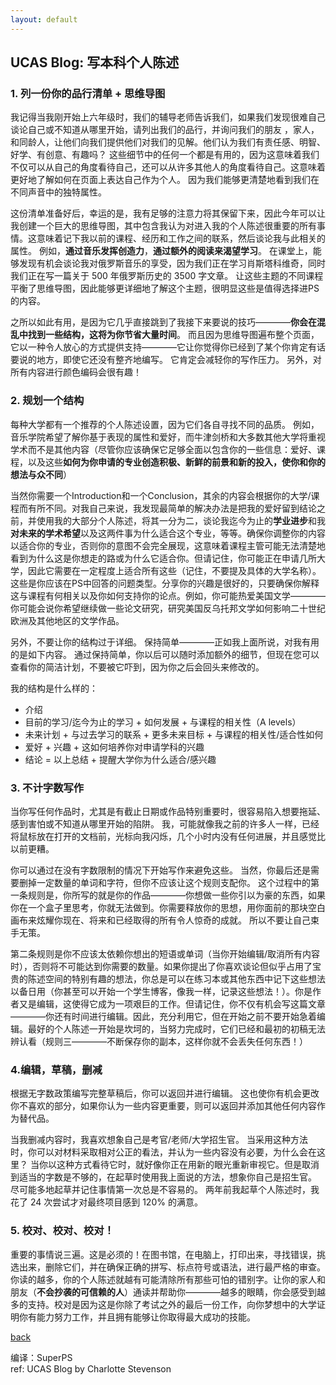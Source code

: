 ```yaml
---
layout: default
---
```


## UCAS Blog: 写本科个人陈述

### 1. 列一份你的品行清单 + 思维导图
我记得当我刚开始上六年级时，我们的辅导老师告诉我们，如果我们发现很难自己谈论自己或不知道从哪里开始，请列出我们的品行，并询问我们的朋友 ，家人，和同龄人，让他们向我们提供他们对我们的见解。他们认为我们有责任感、明智、好学、有创意、有趣吗？ 这些细节中的任何一个都是有用的，因为这意味着我们不仅可以从自己的角度看待自己，还可以从许多其他人的角度看待自己。这意味着更好地了解如何在页面上表达自己作为个人。 因为我们能够更清楚地看到我们在不同声音中的独特属性。

这份清单准备好后，幸运的是，我有足够的注意力将其保留下来，因此今年可以让我创建一个巨大的思维导图，其中包含我认为对进入我的个人陈述很重要的所有事情。这意味着记下我以前的课程、经历和工作之间的联系，然后谈论我与此相关的属性。 例如，**通过音乐发挥创造力**，**通过额外的阅读来渴望学习**。 在课堂上，能够发现有机会谈论我对俄罗斯音乐的享受，因为我们正在学习肖斯塔科维奇，同时我们正在写一篇关于 500 年俄罗斯历史的 3500 字文章。 让这些主题的不同课程平衡了思维导图，因此能够更详细地了解这个主题，很明显这些是值得选择进PS的内容。

之所以如此有用，是因为它几乎直接跳到了我接下来要说的技巧————**你会在混乱中找到一些结构，这将为你节省大量时间**。 而且因为思维导图遍布整个页面，它以一种令人放心的方式提供支持————它让你觉得你已经到了某个你肯定有话要说的地方，即使它还没有整齐地编写。 它肯定会减轻你的写作压力。 另外，对所有内容进行颜色编码会很有趣！

### 2. 规划一个结构
每种大学都有一个推荐的个人陈述设置，因为它们各自寻找不同的品质。 例如，音乐学院希望了解你基于表现的属性和爱好，而牛津剑桥和大多数其他大学将重视学术而不是其他内容（尽管你应该确保它足够全面以包含你的一些信息：爱好、课程，以及这些**如何为你申请的专业创造积极、新鲜的前景和新的投入，使你和你的想法与众不同**）

当然你需要一个Introduction和一个Conclusion，其余的内容会根据你的大学/课程而有所不同。对我自己来说，我发现最简单的解决办法是把我的爱好留到结论之前，并使用我的大部分个人陈述，将其一分为二，谈论我迄今为止的**学业进步**和我**对未来的学术希望**以及这两件事为什么适合这个专业，等等。确保你调整你的内容以适合你的专业，否则你的意图不会完全展现，这意味着课程主管可能无法清楚地看到为什么这是你想走的路或为什么它适合你。但请记住，你可能正在申请几所大学，因此它需要在一定程度上适合所有这些（记住，不要提及具体的大学名称）。这些是你应该在PS中回答的问题类型。分享你的兴趣是很好的，只要确保你解释这与课程有何相关以及你如何支持你的论点。例如，你可能热爱美国文学————你可能会说你希望继续做一些论文研究，研究美国反乌托邦文学如何影响二十世纪欧洲及其他地区的文学作品。

另外，不要让你的结构过于详细。 保持简单————正如我上面所说，对我有用的是如下内容。 通过保持简单，你以后可以随时添加额外的细节，但现在您可以查看你的简洁计划，不要被它吓到，因为你之后会回头来修改的。

我的结构是什么样的：
- 介绍
- 目前的学习/迄今为止的学习 + 如何发展 + 与课程的相关性（A levels）
- 未来计划 + 与过去学习的联系 + 更多未来目标 + 与课程的相关性/适合性如何
- 爱好 + 兴趣 + 这如何培养你对申请学科的兴趣
- 结论 = 以上总结 + 提醒大学你为什么适合/感兴趣

### 3. 不计字数写作
当你写任何作品时，尤其是有截止日期或作品特别重要时，很容易陷入想要拖延、感到害怕或不知道从哪里开始的陷阱。 我，可能就像我之前的许多人一样，已经将鼠标放在打开的文档前，光标向我闪烁，几个小时内没有任何进展，并且感觉比以前更糟。

你可以通过在没有字数限制的情况下开始写作来避免这些。 当然，你最后还是需要删掉一定数量的单词和字符，但你不应该让这个规则支配你。 这个过程中的第一条规则是，你所写的就是你的作品————你想做一些你引以为豪的东西，如果你在一个盒子里思考，你就无法做到。你需要释放你的思想，用你面前的那块空白画布来炫耀你现在、将来和已经取得的所有令人惊奇的成就。 所以不要让自己束手无策。

第二条规则是你不应该太依赖你想出的短语或单词（当你开始编辑/取消所有内容时），否则将不可能达到你需要的数量。如果你提出了你喜欢谈论但似乎占用了宝贵的陈述空间的特别有趣的想法，你总是可以在练习本或其他东西中记下这些想法以备日用（你甚至可以开始一个学生博客，像我一样，记录这些想法！）。你是作者又是编辑，这使得它成为一项艰巨的工作。但请记住，你不仅有机会写这篇文章————你还有时间进行编辑。因此，充分利用它，但在开始之前不要开始急着编辑。最好的个人陈述一开始是坎坷的，当努力完成时，它们已经和最初的初稿无法辨认看（规则三————不断保存你的副本，这样你就不会丢失任何东西！）

### 4.编辑，草稿，删减
根据无字数政策编写完整草稿后，你可以返回并进行编辑。 这也使你有机会更改你不喜欢的部分，如果你认为一些内容更重要，则可以返回并添加其他任何内容作为替代品。

当我删减内容时，我喜欢想象自己是考官/老师/大学招生官。 当采用这种方法时，你可以对材料采取相对公正的看法，并认为一些内容没有必要，为什么会在这里？ 当你以这种方式看待它时，就好像你正在用新的眼光重新审视它。但是取消到适当的字数是不够的，在起草时使用我上面说的方法，想象你自己是招生官。 尽可能多地起草并记住事情第一次总是不容易的。 两年前我起草个人陈述时，我花了 24 次尝试才对最终项目感到 120% 的满意。

### 5. 校对、校对、校对！
重要的事情说三遍。这是必须的！在图书馆，在电脑上，打印出来，寻找错误，挑选出来，删除它们，并在确保正确的拼写、标点符号或语法，进行最严格的审查。 你读的越多，你的个人陈述就越有可能清除所有那些可怕的错别字。让你的家人和朋友（**不会抄袭的可信赖的人**）通读并帮助你————越多的眼睛，你会感受到越多的支持。校对是因为这是你除了考试之外的最后一份工作，向你梦想中的大学证明你有能力努力工作，并且拥有能够让你取得最大成功的技能。

[back](../)

编译：SuperPS<br>
ref: UCAS Blog by Charlotte Stevenson
